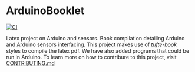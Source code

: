 # ArduinoBooklet
[![CI](https://github.com/robocek/ArduinoBooklet/actions/workflows/main.yml/badge.svg?branch=main)](https://github.com/robocek/ArduinoBooklet/actions/workflows/main.yml)


Latex project on Arduino and sensors. Book compilation detailing Arduino and Arduino sensors interfacing. This project makes use of *tufte-book* styles to compile the latex pdf. We have also added programs that could be run in Arduino. To learn more on how to contribure to this project, visit [CONTRIBUTING.md](CONTRIBUTING.MD)

